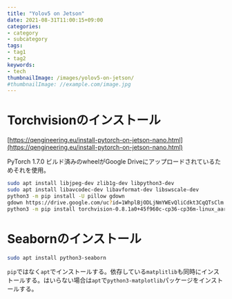 ```yaml
---
title: "Yolov5 on Jetson"
date: 2021-08-31T11:00:15+09:00
categories:
- category
- subcategory
tags:
- tag1
- tag2
keywords:
- tech
thumbnailImage: /images/yolov5-on-jetson/
#thumbnailImage: //example.com/image.jpg
---
```


# Torchvisionのインストール
[https://qengineering.eu/install-pytorch-on-jetson-nano.html](https://qengineering.eu/install-pytorch-on-jetson-nano.html)

PyTorch 1.7.0
ビルド済みのwheelがGoogle Driveにアップロードされているためそれを使用。
```bash
sudo apt install libjpeg-dev zlib1g-dev libpython3-dev
sudo apt install libavcodec-dev libavformat-dev libswscale-dev
python3 -m pip install -U pillow gdown
gdown https://drive.google.com/uc?id=1WhplBjODLjNmYWEvQliCdkt3CqQTsClm
python3 -m pip install torchvision-0.8.1a0+45f960c-cp36-cp36m-linux_aarch64.whl
```

# Seabornのインストール
```bash
sudo apt install python3-seaborn
```
`pip`ではなく`apt`でインストールする。依存している`matplitlib`も同時にインストールする。はいらない場合は`apt`で`python3-matplotlib`パッケージをインストールする。

<!--more-->
<!-- {{< image classes="fancybox clear fig-100 center" src="/images/yolov5-on-jetson/" title="">}} -->
